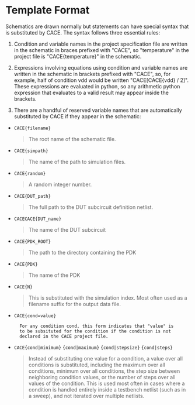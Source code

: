 # Template Format

Schematics are drawn normally but statements can have special syntax
that is substituted by CACE. The syntax follows three essential rules:

1. Condition and variable names in the project specification file
    are written in the schematic in braces prefixed with "CACE", so "temperature" in the
    project file is "CACE{temperature}" in the schematic.

2. Expressions involving equations using condition and variable
    names are written in the schematic in brackets prefixed with "CACE", so, for example,
    half of condition vdd would be written "CACE[CACE{vdd} / 2]". These
    expressions are evaluated in python, so any arithmetic python expression
    that evaluates to a valid result may appear inside the brackets.

3. There are a handful of reserved variable names that are automatically
    substituted by CACE if they appear in the schematic:

- `CACE{filename}`
	
    > The root name of the schematic file.

- `CACE{simpath}`
	
	> The name of the path to simulation files.

- `CACE{random}`
	
	> A random integer number.

- `CACE{DUT_path}`
	
	> The full path to the DUT subcircuit definition netlist.

- `CACECACE{DUT_name}`
	
	> The name of the DUT subcircuit

- `CACE{PDK_ROOT}`
	
	> The path to the directory containing the PDK

- `CACE{PDK}`
	
	> The name of the PDK

- `CACE{N}`
    	
	> This is substituted with the simulation index.  Most often
	used as a filename suffix for the output data file.

- `CACE{cond=value}`
	
		For any condition cond, this form indicates that "value" is
		to be subsituted for the condition if the condition is not
		declared in the CACE project file.

- `CACE{cond|minimum}` `{cond|maximum}` `{cond|stepsize}` `{cond|steps}`
	
	> Instead of substituting one value for a condition, a value
	over all conditions is substituted, including the maximum
	over all conditions, minimum over all conditions, the
	step size between neighboring condition values, or the
	number of steps over all values of the condition.
	This is used most often in cases where a condition is handled
	entirely inside a testbench netlist (such as in a sweep), and
	not iterated over multiple netlists.

<!---

## Planned support

- `{PIN|pin_name|net_name}`
	
    > Used in symbol descriptions.  Indicates a pin of a subcircuit
    including both the pin name in the subcircuit and the name
    of the net connecting to the pin.  This allows a subcircuit
    call to be made without any specific pin order.  CACE will
    determine the pin order and output the correct syntax.

- `{FUNCTIONAL|ip_name}`
	
		Indicates that the subcircuit ip_name will be replaced with
		its functional view (xspice or verilog) for simulation.

-->

